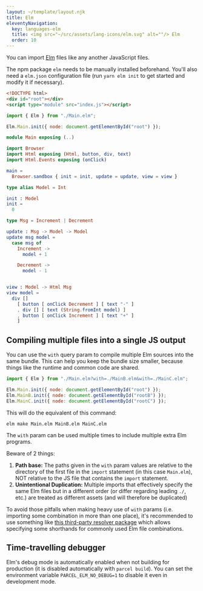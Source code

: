 ```yaml
---
layout: ~/template/layout.njk
title: Elm
eleventyNavigation:
  key: languages-elm
  title: <img src="~/src/assets/lang-icons/elm.svg" alt=""/> Elm
  order: 10
---
```


You can import [Elm](https://elm-lang.org/) files like any another JavaScript files.

The npm package `elm` needs to be manually installed beforehand. You'll also need a `elm.json` configuration file (run `yarn elm init` to get started and modify it if necessary).

<sample>
<sample-file name="index.html">

```html
<!DOCTYPE html>
<div id="root"></div>
<script type="module" src="index.js"></script>
```

</sample-file>

<sample-file name="index.js">

```js
import { Elm } from "./Main.elm";

Elm.Main.init({ node: document.getElementById("root") });
```

</sample-file>

<sample-file name="Main.elm">

```elm
module Main exposing (..)

import Browser
import Html exposing (Html, button, div, text)
import Html.Events exposing (onClick)

main =
  Browser.sandbox { init = init, update = update, view = view }

type alias Model = Int

init : Model
init =
  0

type Msg = Increment | Decrement

update : Msg -> Model -> Model
update msg model =
  case msg of
    Increment ->
      model + 1

    Decrement ->
      model - 1


view : Model -> Html Msg
view model =
  div []
    [ button [ onClick Decrement ] [ text "-" ]
    , div [] [ text (String.fromInt model) ]
    , button [ onClick Increment ] [ text "+" ]
    ]
```

</sample-file>

</sample>

## Compiling multiple files into a single JS output

You can use the `with` query param to compile multiple Elm sources into the same bundle. This can help you keep the bundle size smaller, because things like the runtime and common code are shared.

<sample>
<sample-file name="index.js">

```js
import { Elm } from "./Main.elm?with=./MainB.elm&with=./MainC.elm";

Elm.Main.init({ node: document.getElementById("root") });
Elm.MainB.init({ node: document.getElementById("rootB") });
Elm.MainC.init({ node: document.getElementById("rootC") });
```

</sample-file>
</sample>

This will do the equivalent of this command:

```
elm make Main.elm MainB.elm MainC.elm
```

The `with` param can be used multiple times to include multiple extra Elm programs.

Beware of 2 things:

1. **Path base:** The paths given in the `with` param values are relative to the directory of the first file in the `import` statement (in this case `Main.elm`), NOT relative to the JS file that contains the `import` statement.
2. **Unintentional Duplication:** Multiple imports that effectively specify the same Elm files but in a different order (or differ regarding leading `./`, etc.) are treated as different assets (and will therefore be duplicated)

To avoid those pitfalls when making heavy use of `with` params (i.e. importing some combination in more than one place), it's recommended to use something like [this third-party resolver package](https://www.npmjs.com/package/parcel-resolver-elm-bundle) which allows specifying some shorthands for commonly used Elm file combinations.

## Time-travelling debugger

Elm's debug mode is automatically enabled when not building for production (it is disabled automatically with `parcel build`). You can set the environment variable `PARCEL_ELM_NO_DEBUG=1` to disable it even in development mode.
